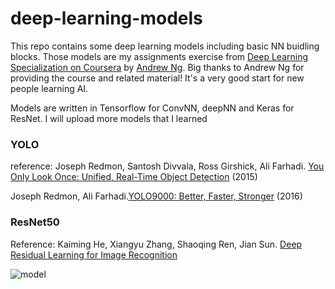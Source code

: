 # deep-learning-models
This repo contains some deep learning models including basic NN buidling blocks. 
Those models are my assignments exercise from [Deep Learning Specialization on Coursera](https://www.coursera.org/specializations/deep-learning) by [Andrew Ng](http://www.andrewng.org/).
Big thanks to Andrew Ng for providing the course and related material! It's a very good start for new people learning AI.

Models are written in Tensorflow for ConvNN, deepNN and Keras for ResNet. 
I will upload more models that I learned

### YOLO
reference: Joseph Redmon, Santosh Divvala, Ross Girshick, Ali Farhadi. [You Only Look Once: Unified, Real-Time Object Detection](https://arxiv.org/abs/1506.02640) (2015)

Joseph Redmon, Ali Farhadi.[YOLO9000: Better, Faster, Stronger](https://arxiv.org/abs/1612.08242) (2016)

### ResNet50
Reference: Kaiming He, Xiangyu Zhang, Shaoqing Ren, Jian Sun. [Deep Residual Learning for Image Recognition](https://arxiv.org/abs/1512.03385)

![model](https://user-images.githubusercontent.com/40868950/42415821-0882583a-822b-11e8-9f0e-b2c1c5c02089.png)
